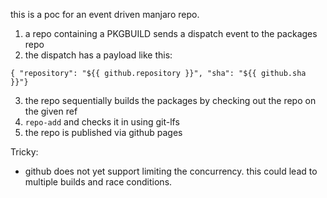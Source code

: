this is a poc for an event driven manjaro repo.

1. a repo containing a PKGBUILD sends a dispatch event to the packages repo
2. the dispatch has a payload like this:
```
{ "repository": "${{ github.repository }}", "sha": "${{ github.sha }}"}
```
3. the repo sequentially builds the packages by checking out the repo on the given ref
4. `repo-add` and checks it in using git-lfs
5. the repo is published via github pages

Tricky:

- github does not yet support limiting the concurrency. this could lead to multiple builds and race conditions.
